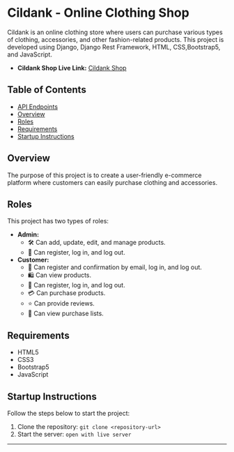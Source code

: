 # Cildank - Online Clothing Shop

Cildank is an online clothing store where users can purchase various types of clothing, accessories, and other fashion-related products. This project is developed using Django, Django Rest Framework, HTML, CSS,Bootstrap5, and JavaScript.
- **Cildank Shop Live Link:** [Cildank Shop](https://salauddin85.github.io/Cildank_Shop/)
## Table of Contents
- [API Endpoints](#api-endpoints)
- [Overview](#overview)
- [Roles](#roles)
- [Requirements](#requirements)
- [Startup Instructions](#startup-instructions)


## Overview
The purpose of this project is to create a user-friendly e-commerce platform where customers can easily purchase clothing and accessories.

## Roles
This project has two types of roles:
- **Admin:** 
  - 🛠️ Can add, update, edit, and manage products.
  - 📝 Can register, log in, and log out.
- **Customer:**
  - 📝 Can register and confirmation by email, log in, and log out.
  - 🛍️ Can view products.
  - 📝 Can register, log in, and log out.
  - 💳 Can purchase products.
  - ⭐ Can provide reviews.
  - 📜 Can view purchase lists.

## Requirements

- HTML5
- CSS3
- Bootstrap5
- JavaScript 


## Startup Instructions
Follow the steps below to start the project:
1. Clone the repository: `git clone <repository-url>`
3. Start the server: `open with live server`

---
